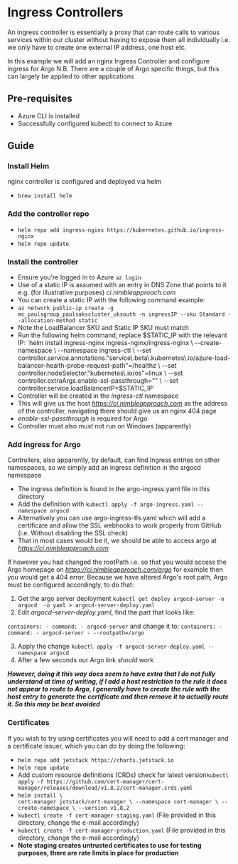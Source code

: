 # Ingress Controllers
An ingress controller is essentially a proxy that can route calls to various services within our cluster without having to expose them all individually i.e. we only have to create one external IP address, one host etc.

In this example we will add an nginx Ingress Controller and configure ingress for Argo
N.B. There are a couple of Argo specific things, but this can largely be applied to other applications

## Pre-requisites
- Azure CLI is installed
- Successfully configured kubectl to connect to Azure

## Guide

### Install Helm
nginx controller is configured and deployed via helm
- `brew install helm`

### Add the controller repo
- `helm repo add ingress-nginx https://kubernetes.github.io/ingress-nginx`
- `helm repo update`

### Install the controller
- Ensure you're logged in to Azure `az login`
- Use of a static IP is assumed with an entry in DNS Zone that points to it e.g. (for illustrative purposes) *ci.nimbleapproach.com*
- You can create a static IP with the following command example:
- `az network public-ip create -g mc_paulsgroup_paulsakscluster_uksouth -n ingressIP --sku Standard --allocation-method static`
- Note the LoadBalancer SKU and Static IP SKU must match
- Run the following helm command, replace $STATIC_IP with the relevant IP:
`helm install ingress-nginx ingress-nginx/ingress-nginx \              
  --create-namespace \
  --namespace ingress-ctl \
  --set controller.service.annotations."service\.beta\.kubernetes\.io/azure-load-balancer-health-probe-request-path"=/healthz \
  --set controller.nodeSelector."kubernetes\.io/os"=linux \
  --set controller.extraArgs.enable-ssl-passthrough="" \
  --set controller.service.loadBalancerIP=$STATIC_IP`
- Controller will be created in the *ingress-ctl* namespace
- This will give us the host *https://ci.nimbleapproach.com* as the address of the controller, navigating there should give us an nginx 404 page
- *enable-ssl-passthrough* is required for Argo
- Controller must also must not run on Windows (apparently)

### Add ingress for Argo
Controllers, also apparently, by default, can find Ingress entries on other namespaces, so we simply add an ingress definition in the argocd namespace
- The ingress definition is found in the argo-ingress.yaml file in this directory
- Add the definition with `kubectl apply -f argo-ingress.yaml --namespace argocd`
- Alternatively you can use argo-ingress-tls.yaml which will add a certificate and allow the SSL webhooks to work properly from GitHub (i.e. Without disabling the SSL check) 
- That in most cases would be it, we should be able to access argo at *https://ci.nimbleapproach.com*

If however you had changed the rootPath i.e. so that you would access the Argo homepage on *https://ci.nimbleapproach.com/argo* for example then you would get a 404 error. Because we have altered Argo's root path, Argo must be configured accordingly, to do that:
1. Get the argo server deployment `kubectl get deploy argocd-server -n argocd  -o yaml > argocd-server-deploy.yaml`
2. Edit *argocd-server-deploy.yaml*, find the part that looks like:

`containers:
    - command:
        - argocd-server`
and change it to:
`containers:
        - command:
            - argocd-server
            - --rootpath=/argo`
            
3. Apply the change `kubectl apply -f argocd-server-deploy.yaml --namespace argocd`
4. After a few seconds our Argo link *should* work

***However, doing it this way does seem to have extra that I do not fully understand at time of writing, if I add a host restriction to the rule it does not appear to route to Argo, I generally have to create the rule with the host entry to generate the certificate and then remove it to actually route it. So this may be best avoided***

### Certificates
If you wish to try using certificates you will need to add a cert manager and a certificate issuer, which you can do by doing the following:
- `helm repo add jetstack https://charts.jetstack.io`
- `helm repo update`
- Add custom resource definitions (CRDs) check for latest version`kubectl apply -f https://github.com/cert-manager/cert-manager/releases/download/v1.8.2/cert-manager.crds.yaml`
- `helm install \                                                                                               
  cert-manager jetstack/cert-manager \
  --namespace cert-manager \
  --create-namespace \
  --version v1.8.2`
- `kubectl create -f cert-manager-staging.yaml` (File provided in this directory, change the e-mail accordingly)
- `kubectl create -f cert-manager-production.yaml` (File provided in this directory, change the e-mail accordingly)
- **Note staging creates untrusted certificates to use for testing purposes, there are rate limits in place for production**
